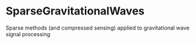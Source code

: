 # SparseGravitationalWaves
Sparse methods (and compressed sensing) applied to gravitational wave signal processing 
